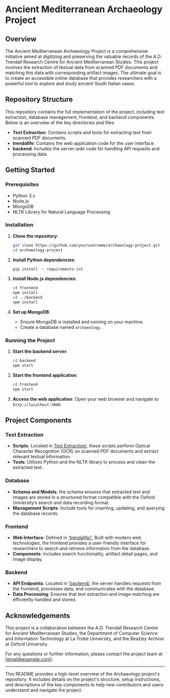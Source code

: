 # Ancient Mediterranean Archaeology Project

## Overview
The Ancient Mediterranean Archaeology Project is a comprehensive initiative aimed at digitizing and preserving the valuable records of the A.D. Trendall Research Centre for Ancient Mediterranean Studies. This project involves the extraction of textual data from scanned PDF documents and matching this data with corresponding artifact images. The ultimate goal is to create an accessible online database that provides researchers with a powerful tool to explore and study ancient South Italian vases.

## Repository Structure
This repository contains the full implementation of the project, including text extraction, database management, frontend, and backend components. Below is an overview of the key directories and files:

- **Text Extraction**: Contains scripts and tools for extracting text from scanned PDF documents.
- **trendallfe**: Contains the web application code for the user interface.
- **backend**: Includes the server-side code for handling API requests and processing data.

## Getting Started
### Prerequisites
- Python 3.x
- Node.js
- MongoDB
- NLTK Library for Natural Language Processing

### Installation
1. **Clone the repository**:
   ```bash
   git clone https://github.com/yourusername/archaeology-project.git
   cd archaeology-project
   ```

2. **Install Python dependencies**:
   ```bash
   pip install -r requirements.txt
   ```

3. **Install Node.js dependencies**:
   ```bash
   cd frontend
   npm install
   cd ../backend
   npm install
   ```

4. **Set up MongoDB**:
   - Ensure MongoDB is installed and running on your machine.
   - Create a database named `archaeology`.

### Running the Project
1. **Start the backend server**:
   ```bash
   cd backend
   npm start
   ```

2. **Start the frontend application**:
   ```bash
   cd frontend
   npm start
   ```

3. **Access the web application**:
   Open your web browser and navigate to `http://localhost:3000`.

## Project Components
### Text Extraction
- **Scripts**: Located in [Text Extraction/](https://github.com/alphy-17/Trendall-Project/tree/main/Text%20Extraction), these scripts perform Optical Character Recognition (OCR) on scanned PDF documents and extract relevant textual information.
- **Tools**: Utilizes Python and the NLTK library to process and clean the extracted text.

### Database
- **Schema and Models**: the schema ensures that extracted text and images are stored in a structured format compatible with the Oxford University’s search and data recording format.
- **Management Scripts**: Include tools for inserting, updating, and querying the database records.

### Frontend
- **Web Interface**: Defined in ['trendallfe/'](https://github.com/alphy-17/Trendall-Project/tree/main/trendallfe), Built with modern web technologies, the frontend provides a user-friendly interface for researchers to search and retrieve information from the database.
- **Components**: Includes search functionality, artifact detail pages, and image display.

### Backend
- **API Endpoints**: Located in ['backend/](https://github.com/alphy-17/Trendall-Project/tree/main/backend), the server handles requests from the frontend, processes data, and communicates with the database.
- **Data Processing**: Ensures that text extraction and image matching are efficiently handled and stored.


## Acknowledgements
This project is a collaboration between the A.D. Trendall Research Centre for Ancient Mediterranean Studies, the Department of Computer Science and Information Technology at La Trobe University, and the Beazley Archive at Oxford University.

For any questions or further information, please contact the project team at [email@example.com].

---

This README provides a high-level overview of the Archaeology project's repository. It includes details on the project's structure, setup instructions, and descriptions of the key components to help new contributors and users understand and navigate the project.
